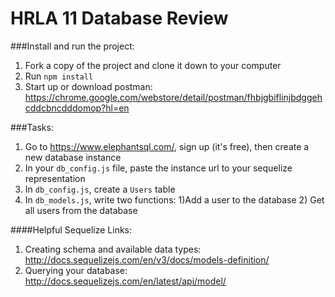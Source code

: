 # HRLA 11 Database Review


###Install and run the project:

1. Fork a copy of the project and clone it down to your computer 
2. Run `npm install`
3. Start up or download postman: https://chrome.google.com/webstore/detail/postman/fhbjgbiflinjbdggehcddcbncdddomop?hl=en

###Tasks:

1. Go to https://www.elephantsql.com/, sign up (it's free), then create a new database instance
2. In your `db_config.js` file, paste the instance url to your sequelize representation
3. In `db_config.js`, create a `Users` table 
4. In `db_models.js`, write two functions: 1)Add a user to the database 2) Get all users from the database


####Helpful Sequelize Links:
1. Creating schema and available data types: http://docs.sequelizejs.com/en/v3/docs/models-definition/ 
2. Querying your database: http://docs.sequelizejs.com/en/latest/api/model/
